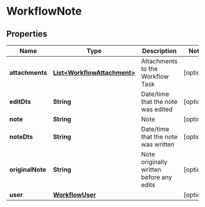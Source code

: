 

# WorkflowNote


## Properties

| Name | Type | Description | Notes |
|------------ | ------------- | ------------- | -------------|
|**attachments** | [**List&lt;WorkflowAttachment&gt;**](WorkflowAttachment.md) | Attachments to the Workflow Task |  [optional] |
|**editDts** | **String** | Date/time that the note was edited |  [optional] |
|**note** | **String** | Note |  [optional] |
|**noteDts** | **String** | Date/time that the note was written |  [optional] |
|**originalNote** | **String** | Note originally written before any edits |  [optional] |
|**user** | [**WorkflowUser**](WorkflowUser.md) |  |  [optional] |



